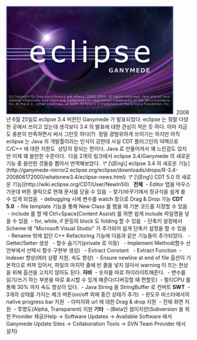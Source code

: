 <img src="eclipseGanymede.png" width="455" height="295" />
 2008년 6월 25일로 eclipse 3.4 버젼인 Ganymede 가 발표되었다. eclipse 는 정말 다양한 곳에서 쓰이고 있는데 생각보다 3.4 의 발표에 대한 관심이 적은 듯 하다. 아마 지금도 충분히 만족하면서 써서 그런듯 하다(?)
 정말 광범위하게 쓰이기는 하지만 아직 eclipse 는 Java 의 개발툴이라는 인식이 강한데 사실 CDT 플러그인의 덕택으로 C/C++ 에 대한 지원도  상당히 잘되는 편이다. Java 로 만들어져서 꽤 느린감도 있지만 이제 꽤 쓸만한 수준이다.
 다음 2개의 링크에서 eclipse 3.4/Ganymede 의 새로운 기능 중 쓸만한 것들을 뽑아서 번역해보았다.
 \* [\[Eng\] eclipse 3.4 의 새로운 기능](http://ganymede-mirror2.eclipse.org/eclipse/downloads/drops/R-3.4-200806172000/whatsnew3.4/eclipse-news.html)
 \* [\[Eng\] CDT 5.0 의 새로운 기능](http://wiki.eclipse.org/CDT/User/NewIn50)
 
<span style="font-weight: bold;">전체</span>
 - Editor 탭을 마우스 가운데 버튼 클릭으로 현재 문서를 닫을 수 있음
 - 찾기/바꾸기에서 정규식을 쉽게 쓸 수 있게 되었음
 - debugging 시에 변수를 watch 창으로 Drag & Drop 가능
<span style="font-weight: bold;">CDT 5.0</span>
 - file template 기능을 통해 New Class 를 했을 때 기본 코드를 지정할 수 있음
 - include 를 할 때 Ctrl+Space(Content Assist) 를 하면 쉽게 include 파일명을 넣을 수 있음
 - for, while, if 문등의 block 도 folding 할 수 있음
 - 단축키 설정에서 Scheme 에 "Microsoft Visual Studio" 가 추가되어 쉽게 단축키 설정을 할 수 있음
 - Rename 밖에 없던 C++ Refactoring 기능에 다음과 같은 기능들이 추가되었다.
  - Getter/Setter 생성
  - 함수 숨기기(private 로 이동)
  - Implement Method(함수 선언부에서 선택시 함수 구현부 생성)
  - Extract Constant
  - Extract Function
 - Indexer 향상(여러 상황 지원, 속도 향상)
 - Ensure newline at end of file 옵션이 기본적으로 켜져 있어서, 파일의 마지막 줄에 빈 줄을 넣지 않아서 warning 이 뜨는 현상을 위해 옵션을 고치지 않아도 된다.
<span style="font-weight: bold;">자바</span>
 - 숫자를 따로 하이라이트해준다.
 - 변수를 읽기/쓰기 하는 부분을 따로 표시할 수 있게 해준다(디버깅할 때 편할듯)
 - 멀티CPU 를 통해 30% 까지 속도 향상이 있다.
 - Java String 을 StringBuffer 로 컨버트
<span style="font-weight: bold;">SWT</span>
 - 3개의 상태를 가지는 체크 버튼(on/off 외에 중간 상태가 추가)
 - 윈도우 비스타에서의 native progress bar 지원
 - 이미지와 url 에 대한 Drag & drop 지원
 - 전체 화면 지원
 - 투명도(Alpha, Transparent) 지원
<span style="font-weight: bold;">기타</span>
 - (Beta인 셈이지만)Subversion 을 위한 Provider 제공(Help -&gt; Software Updates -&gt; Available Software 에서 Ganymede Update Sites -&gt; Collaboration Tools -&gt; SVN Team Provider 에서 설치)

